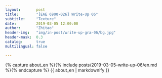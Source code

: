 ```yaml
---
layout:       post
title:        "[EAE 6900-026] Write-Up 06"
subtitle:     "Texture"
date:         2019-03-05 12:00:00
author:       "Zhitao"
header-img:   "img/in-post/write-up-gra-06/bg.jpg"
header-mask:  0.3
catalog:      true
multilingual: false

---
```


<!-- Chinese Version -->
<!-- <div class="zh post-container">
    {% capture about_zh %}{% include posts/2018-08-29-write-up-01/zh.md %}{% endcapture %}
    {{ about_zh | markdownify }}
</div> -->

<!-- English Version -->
<div class="en post-container">
    {% capture about_en %}{% include posts/2019-03-05-write-up-06/en.md %}{% endcapture %}
    {{ about_en | markdownify }}
</div>
